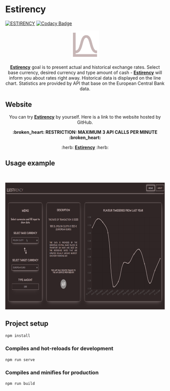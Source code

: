 # Estirency
[![ESTIRENCY](https://img.shields.io/endpoint?url=https://dashboard.cypress.io/badge/simple/jc7qvw/master&style=flat&logo=cypress)](https://dashboard.cypress.io/projects/jc7qvw/runs)
[![Codacy Badge](https://app.codacy.com/project/badge/Grade/78c26a5e77a447349ccf3b79ebaf8dd2)](https://www.codacy.com/gh/Karol-Witkowski/Estirency/dashboard?utm_source=github.com&amp;utm_medium=referral&amp;utm_content=Karol-Witkowski/Estirency&amp;utm_campaign=Badge_Grade)

<p align="center"><code><a href="https://karol-witkowski.github.io/Estirency/#/home"><img height="90" title="Estirency logo" src="public\logo.png" alt="Estirency logo"></a></code></p>

<p align="center"><a href="https://karol-witkowski.github.io/Estirency/#/home"><b>Estirency</b></a> goal is to present actual and historical exchange rates. Select base currency, desired currency and type amount of cash - <a href="https://karol-witkowski.github.io/Estirency/#/home"><b>Estirency</b></a> will inform you about rates right away. Historical data is displayed on the line chart. Statistics are provided by API that base on the European Central Bank data.</p>

## Website

<p align="center">You can try <a href="https://karol-witkowski.github.io/Estirency/#/home"><b>Estirency</b></a> by yourself. Here is a link to the website hosted by GitHub.</p>

<p align="center"><b>:broken_heart: RESTRICTION: MAXIMUM 3 API CALLS PER MINUTE :broken_heart:</b></p>
<p align="center" font-size="20px">:herb: <a href="https://karol-witkowski.github.io/Estirency/#/home"><b>Estirency</b></a> :herb:</p>

## Usage example
<br/>
<p align="center"><code><a href="https://karol-witkowski.github.io/Estirency/#/home"><img height="400" src="src\assets\usageexample.gif" alt="usage example"></a></code></p>

## Project setup
```
npm install
```

### Compiles and hot-reloads for development
```
npm run serve
```

### Compiles and minifies for production
```
npm run build
```
